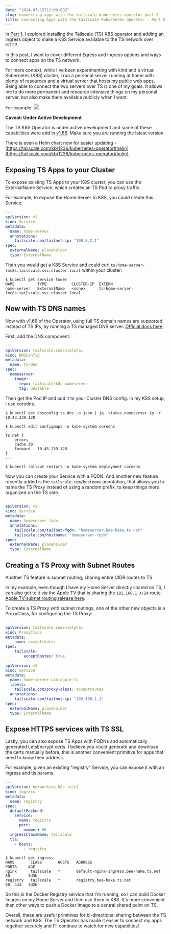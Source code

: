 ```yaml
---
date: "2024-07-15T12:00:00Z"
slug: connecting-apps-with-the-tailscale-kubernetes-operator-part-2
title: Connecting Apps with the Tailscale Kubernetes Operator - Part 2
---
```


In [Part 1](/2024/02/23/exploring-the-tailscale-kubernetes-operator-part1/), I
explored installing the Tailscale (TS) K8S operator and adding an Ingress object
to make a K8S Service available to the TS network over HTTP.

In this post, I want to cover different Egress and Ingress options and ways to
connect apps on the TS network.

For more context, while I've been experimenting with kind and a virtual
Kubernetes (K8S) cluster, I run a personal server running at home with plenty of
resources and a virtual server that hosts my public web apps. Being able to
connect the two servers over TS is one of my goals. It allows me to do more
permanent and resource intensive things on my personal server, but also make
them available publicly when I want.

For example: ![](/pic/2024-07-15-networks.png)

**Caveat: Under Active Development**

The TS K8S Operator is under active development and some of these capabilities
were add in [v1.66](https://tailscale.com/changelog#2024-05-15). Make sure you
are running the latest version.

There is even a Helm chart now for easier updating -
[https://tailscale.com/kb/1236/kubernetes-operator#helm](https://tailscale.com/kb/1236/kubernetes-operator#helm)

## Exposing TS Apps to your Cluster

To expose existing TS Apps to your K8S cluster, you can use the ExternalName
Service, which creates an TS Pod to proxy traffic.

For example, to expose the Home Server to K8S, you could create this Service:

```yaml
---
apiVersion: v1
kind: Service
metadata:
  name: home-server
  annotations:
    tailscale.com/tailnet-ip: "100.X.X.1"
spec:
  externalName: placeholder
  type: ExternalName
```

Then you would get a K8S Service and could curl
`ts-home-server-lmc8s.tailscale.svc.cluster.local` within your cluster:

```shell
$ kubectl get service tower
NAME          TYPE           CLUSTER-IP  EXTERN
home-server   ExternalName   <none>      ts-home-server-lmc8s.tailscale.svc.cluster.local
```

## Now with TS DNS names

Now with v1.66 of the Operator, using full TS domain names are supported instead
of TS IPs, by running a TS managed DNS server.
[Official docs here](https://tailscale.com/kb/1236/kubernetes-operator#exposing-a-tailnet-service-to-your-kubernetes-cluster-cluster-egress).

First, add the DNS component:

```yaml
---
apiVersion: tailscale.com/v1alpha1
kind: DNSConfig
metadata:
  name: ts-dns
spec:
  nameserver:
    image:
      repo: tailscale/k8s-nameserver
      tag: unstable
```

Then get the Pod IP and add it to your Cluster DNS config. In my K8S setup, I
use coredns.

```shell
$ kubectl get dnsconfig ts-dns -o json | jq .status.nameserver.ip -r
10.43.239.128

$ kubectl edit configmaps -n kube-system coredns
...
ts.net {
	errors
	cache 30
	forward . 10.43.239.128
}
...

$ kubectl rollout restart -n kube-system deployment coredns
```

Now you can create your Service with a FQDN. And another new feature recently
added is the `tailscale.com/hostname` annotation, that allows you to name the TS
Proxy instead of using a random prefix, to keep things more organized on the TS
side.

```yaml
---
apiVersion: v1
kind: Service
metadata:
  name: homeserver-fqdn
  annotations:
    tailscale.com/tailnet-fqdn: "homeserver.bee-haka.ts.net"
	tailscale.com/hostname: "homeserver-fqdn"
spec:
  externalName: placeholder
  type: ExternalName
```

## Creating a TS Proxy with Subnet Routes

Another TS feature is subnet routing; sharing entire CIDR routes to TS.

In my example, even though I have my Home Server directly shared on TS, I can
also get to it via the Apple TV that is sharing the `192.168.1.X/24` route.
[Apple TV subnet routing release here](https://www.youtube.com/watch?v=hYd5etBpsO0).

To create a TS Proxy with subnet routings, one of the other new objects is a
ProxyClass, for configuring the TS Proxy:

```yaml
---
apiVersion: tailscale.com/v1alpha1
kind: ProxyClass
metadata:
	name: acceptroutes
spec:
	tailscale:
		acceptRoutes: true
---
apiVersion: v1
kind: Service
metadata:
  name: home-server-via-apple-tv
  labels:
    tailscale.com/proxy-class: acceptroutes
  annotations:
    tailscale.com/tailnet-ip: "192.168.1.1"
spec:
  externalName: placeholder
  type: ExternalName
```

## Expose HTTPS services with TS SSL

Lastly, you can also expose TS Apps with FQDNs and automatically generated
LetsEncrypt certs. I believe you could generate and download the certs manually
before, this is another convenient primitive for apps that need to know their
address.

For example, given an existing "registry" Service, you can expose it with an
Ingress and tls params.

```yaml
---
apiVersion: networking.k8s.io/v1
kind: Ingress
metadata:
  name: registry
spec:
  defaultBackend:
    service:
      name: registry
      port:
        number: 80
  ingressClassName: tailscale
  tls:
    - hosts:
        - registry
```

```shell
$ kubectl get ingress
NAME       CLASS       HOSTS   ADDRESS                                 PORTS     AGE
nginx      tailscale   *       default-nginx-ingress.bee-hake.ts.net   80        3d3h
registry   tailscale   *       registry.bee-hake.ts.net                80, 443   3d2h
```

So this is the Docker Registry service that I'm running, so I can build Docker
Images on my Home Server and then use them in K8S. It's more convenient than
other ways to push a Docker Image to a central shared point on TS.

Overall, these are useful primitives for bi-directional sharing between the TS
network and K8S. The TS Operator has made it easier to connect my apps together
securely and I'll continue to watch for new capabilties!
